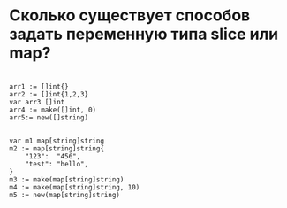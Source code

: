 # Сколько существует способов задать переменную типа slice или map?

###
```

arr1 := []int{}
arr2 := []int{1,2,3}
var arr3 []int
arr4 := make([]int, 0)
arr5:= new([]string)


var m1 map[string]string
m2 := map[string]string{
    "123":  "456",
    "test": "hello",
}
m3 := make(map[string]string)
m4 := make(map[string]string, 10)
m5 := new(map[string]string)
```